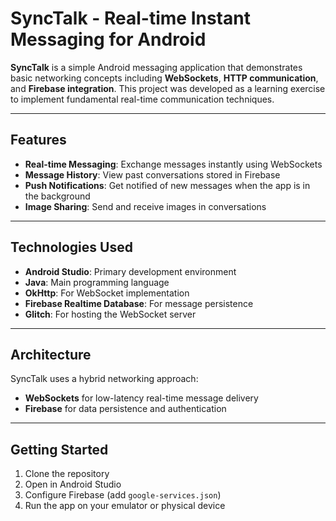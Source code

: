 # SyncTalk - Real-time Instant Messaging for Android

**SyncTalk** is a simple Android messaging application that demonstrates basic networking concepts including **WebSockets**, **HTTP communication**, and **Firebase integration**. This project was developed as a learning exercise to implement fundamental real-time communication techniques.

---

## Features

- **Real-time Messaging**: Exchange messages instantly using WebSockets  
- **Message History**: View past conversations stored in Firebase  
- **Push Notifications**: Get notified of new messages when the app is in the background  
- **Image Sharing**: Send and receive images in conversations  

---

## Technologies Used

- **Android Studio**: Primary development environment  
- **Java**: Main programming language  
- **OkHttp**: For WebSocket implementation  
- **Firebase Realtime Database**: For message persistence  
- **Glitch**: For hosting the WebSocket server  

---

## Architecture

SyncTalk uses a hybrid networking approach:

- **WebSockets** for low-latency real-time message delivery  
- **Firebase** for data persistence and authentication  

---

## Getting Started

1. Clone the repository  
2. Open in Android Studio  
3. Configure Firebase (add `google-services.json`)  
4. Run the app on your emulator or physical device  
